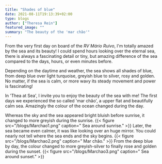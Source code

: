 ```yaml
---
title: "Shades of blue"
date: 2021-08-11T19:13:39+02:00
type: blogs
author: ["Theresa Rein"]
featured_image: ""
summary: "The beauty of the 'mar châo'"
---
```

From the very first day on board of the *RV Mário Ruivo*, I'm totally amazed by the sea and its beauty! I could spend hours looking over the eternal sea, there is always a fascinating detail or tiny, but amazing difference of the sea compared to the days, hours, or even minutes before.

Depending on the daytime and weather, the sea shows all shades of blue, from deep blue over light turquoise, greyish blue to silver, rosy and golden. No matter, if the sea is calm, or more wavy its steady movement and power is fascinating!

In 'Thea at Sea', I invite you to enjoy the beauty of the sea with me!
The first days we experienced the so called 'mar châo', a upper flat and beautifully calm sea. Amazingly the colour of the ocean changed during the day.

Whereas the sky and the sea appeared bright bluish before sunrise, it changed to more greyish during the sunrise. {{< figure src="/blogs/Marchao1.png" caption=" Sea around sunrise." >}}
Later, the sea became even calmer, it was like looking over an huge mirror. You could nearly not tell where the sea ends and the sky begins.
{{< figure src="/blogs/Marchao2.png" caption=" Mar châo." >}}
From the deep blue by day, the colour changed to more greyish-silver to finally rose and golden during the sunset. 
{{< figure src="/blogs/Marchao3.png" caption=" Sea around sunset." >}}
